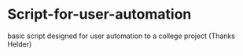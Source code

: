 # Script-for-user-automation
basic script designed for user automation to a college project (Thanks Helder)
